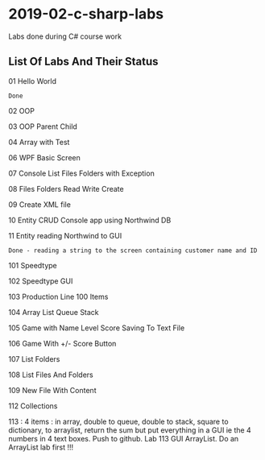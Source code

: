 # 2019-02-c-sharp-labs

Labs done during C# course work

## List Of Labs And Their Status
 
01 Hello World
 
    Done
 
02 OOP

03 OOP Parent Child

04 Array with Test

06 WPF Basic Screen

07 Console List Files Folders with Exception

08 Files Folders Read Write Create

09 Create XML file

10 Entity CRUD Console app using Northwind DB

11 Entity reading Northwind to GUI

	Done - reading a string to the screen containing customer name and ID

101 Speedtype

102 Speedtype GUI

103 Production Line 100 Items

104 Array List Queue Stack

105 Game with Name Level Score Saving To Text File

106 Game With +/- Score Button

107 List Folders

108 List Files And Folders

109 New File With Content

112 Collections

113 : 4 items : in array, double to queue, double to stack, square to dictionary, to arraylist, return the sum but put everything in a GUI ie the 4 numbers in 4 text boxes.  Push to github.  Lab 113 GUI ArrayList.  Do an ArrayList lab first !!!


